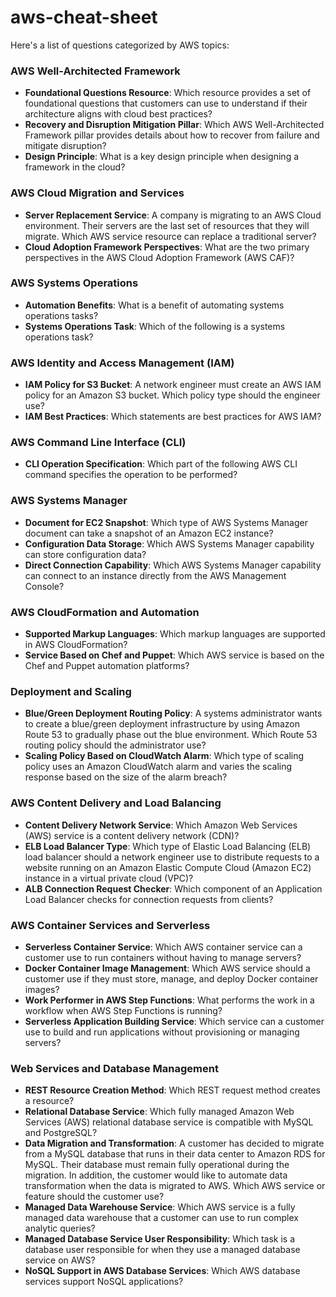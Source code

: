 # aws-cheat-sheet

Here's a list of questions categorized by AWS topics:

### AWS Well-Architected Framework
- **Foundational Questions Resource**: Which resource provides a set of foundational questions that customers can use to understand if their architecture aligns with cloud best practices?
- **Recovery and Disruption Mitigation Pillar**: Which AWS Well-Architected Framework pillar provides details about how to recover from failure and mitigate disruption?
- **Design Principle**: What is a key design principle when designing a framework in the cloud?

### AWS Cloud Migration and Services
- **Server Replacement Service**: A company is migrating to an AWS Cloud environment. Their servers are the last set of resources that they will migrate. Which AWS service resource can replace a traditional server?
- **Cloud Adoption Framework Perspectives**: What are the two primary perspectives in the AWS Cloud Adoption Framework (AWS CAF)?

### AWS Systems Operations
- **Automation Benefits**: What is a benefit of automating systems operations tasks?
- **Systems Operations Task**: Which of the following is a systems operations task?

### AWS Identity and Access Management (IAM)
- **IAM Policy for S3 Bucket**: A network engineer must create an AWS IAM policy for an Amazon S3 bucket. Which policy type should the engineer use?
- **IAM Best Practices**: Which statements are best practices for AWS IAM?

### AWS Command Line Interface (CLI)
- **CLI Operation Specification**: Which part of the following AWS CLI command specifies the operation to be performed?

### AWS Systems Manager
- **Document for EC2 Snapshot**: Which type of AWS Systems Manager document can take a snapshot of an Amazon EC2 instance?
- **Configuration Data Storage**: Which AWS Systems Manager capability can store configuration data?
- **Direct Connection Capability**: Which AWS Systems Manager capability can connect to an instance directly from the AWS Management Console?

### AWS CloudFormation and Automation
- **Supported Markup Languages**: Which markup languages are supported in AWS CloudFormation?
- **Service Based on Chef and Puppet**: Which AWS service is based on the Chef and Puppet automation platforms?

### Deployment and Scaling
- **Blue/Green Deployment Routing Policy**: A systems administrator wants to create a blue/green deployment infrastructure by using Amazon Route 53 to gradually phase out the blue environment. Which Route 53 routing policy should the administrator use?
- **Scaling Policy Based on CloudWatch Alarm**: Which type of scaling policy uses an Amazon CloudWatch alarm and varies the scaling response based on the size of the alarm breach?

### AWS Content Delivery and Load Balancing
- **Content Delivery Network Service**: Which Amazon Web Services (AWS) service is a content delivery network (CDN)?
- **ELB Load Balancer Type**: Which type of Elastic Load Balancing (ELB) load balancer should a network engineer use to distribute requests to a website running on an Amazon Elastic Compute Cloud (Amazon EC2) instance in a virtual private cloud (VPC)?
- **ALB Connection Request Checker**: Which component of an Application Load Balancer checks for connection requests from clients?

### AWS Container Services and Serverless
- **Serverless Container Service**: Which AWS container service can a customer use to run containers without having to manage servers?
- **Docker Container Image Management**: Which AWS service should a customer use if they must store, manage, and deploy Docker container images?
- **Work Performer in AWS Step Functions**: What performs the work in a workflow when AWS Step Functions is running?
- **Serverless Application Building Service**: Which service can a customer use to build and run applications without provisioning or managing servers?

### Web Services and Database Management
- **REST Resource Creation Method**: Which REST request method creates a resource?
- **Relational Database Service**: Which fully managed Amazon Web Services (AWS) relational database service is compatible with MySQL and PostgreSQL?
- **Data Migration and Transformation**: A customer has decided to migrate from a MySQL database that runs in their data center to Amazon RDS for MySQL. Their database must remain fully operational during the migration. In addition, the customer would like to automate data transformation when the data is migrated to AWS. Which AWS service or feature should the customer use?
- **Managed Data Warehouse Service**: Which AWS service is a fully managed data warehouse that a customer can use to run complex analytic queries?
- **Managed Database Service User Responsibility**: Which task is a database user responsible for when they use a managed database service on AWS?
- **NoSQL Support in AWS Database Services**: Which AWS database services support NoSQL applications?
